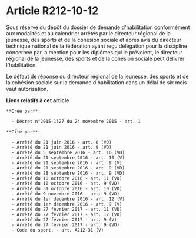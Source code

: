 # Article R212-10-12

Sous réserve du dépôt du dossier de demande d'habilitation conformément aux modalités et au calendrier arrêtés par le
directeur régional de la jeunesse, des sports et de la cohésion sociale et après avis du directeur technique national de la
fédération ayant reçu délégation pour la discipline concernée par la mention pour les diplômes qui le prévoient, le directeur
régional de la jeunesse, des sports et de la cohésion sociale peut délivrer l'habilitation. 

Le défaut de réponse du directeur régional de la jeunesse, des sports et de la cohésion sociale sur la demande d'habilitation
dans un délai de six mois vaut autorisation.

**Liens relatifs à cet article**

	**Créé par**:

	  - Décret n°2015-1527 du 24 novembre 2015 - art. 1

	**Cité par**:

	  - Arrêté du 21 juin 2016 - art. 8 (VD)
	  - Arrêté du 21 juin 2016 - art. 9 (VD)
	  - Arrêté du 5 septembre 2016 - art. 10 (VD)
	  - Arrêté du 21 septembre 2016 - art. 10 (V)
	  - Arrêté du 21 septembre 2016 - art. 9 (V)
	  - Arrêté du 21 septembre 2016 - art. 9 (VD)
	  - Arrêté du 28 septembre 2016 - art. 9 (VD)
	  - Arrêté du 10 octobre 2016 - art. 11 (VD)
	  - Arrêté du 10 octobre 2016 - art. 9 (VD)
	  - Arrêté du 31 octobre 2016 - art. 10 (VD)
	  - Arrêté du 9 novembre 2016 - art. 9 (VD)
	  - Arrêté du 1er décembre 2016 - art. 12 (V)
	  - Arrêté du 1er décembre 2016 - art. 9 (V)
	  - Arrêté du 27 février 2017 - art. 11 (VD)
	  - Arrêté du 27 février 2017 - art. 12 (VD)
	  - Arrêté du 27 février 2017 - art. 9 (V)
	  - Arrêté du 27 février 2017 - art. 9 (VD)
	  - Code du sport. - art. A212-31 (V)
